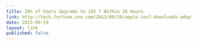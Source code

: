 ```yaml
---
title: 29% of Users Upgrade to iOS 7 Within 16 Hours
link: http://tech.fortune.cnn.com/2013/09/19/apple-ios7-downloads-adoption/
date: 2013-09-19
layout: link
published: false
---
```

